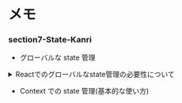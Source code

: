 # メモ

### section7-State-Kanri

- グローバルな state 管理

<details><summary>Reactでのグローバルなstate管理の必要性について</summary>

### 1. グローバルな state 管理の必要性

- **コンポーネント間のデータ共有**: React のコンポーネントは階層的に構成。親コンポーネントから子コンポーネントへのデータの受け渡しは props を使用。しかし、階層が深くなると、中間のコンポーネントを通してデータを渡す必要があり、これを「props drilling」。
  → グローバルな state 管理を導入することで、この問題を解消できる。
- **状態の一貫性**: 複数のコンポーネントで同じデータを使用する場合、そのデータの一貫性を保つことが重要。グローバルな state 管理を使用すると、一元的にデータを管理できるため、データの一貫性を保つことが容易。
- **ビジネスロジックの集約**: グローバルな state 管理ツールを使用すると、ビジネスロジックや非同期処理を集約して管理することができ、コードの再利用性や保守性が向上。

### 2. サンプルコード

以下は、React の Context API を使用したグローバルな state 管理のすごく簡単な例。

```jsx
import React, { createContext, useContext, useState } from "react";

// グローバルなstateを保持するContextを作成
const GlobalStateContext = createContext();

// Providerコンポーネントを定義
export const GlobalStateProvider = ({ children }) => {
  const [globalState, setGlobalState] = useState("initial value");

  return (
    <GlobalStateContext.Provider value={{ globalState, setGlobalState }}>
      {children}
    </GlobalStateContext.Provider>
  );
};

// グローバルなstateを使用するカスタムフックを定義
export const useGlobalState = () => {
  return useContext(GlobalStateContext);
};

// 使用例
const ComponentA = () => {
  const { globalState, setGlobalState } = useGlobalState();
  return (
    <div>
      <p>{globalState}</p>
      <button onClick={() => setGlobalState("updated value")}>Update</button>
    </div>
  );
};
```

この例では、`GlobalStateProvider`をアプリケーションのルートに配置することで、その子孫のコンポーネントでグローバルな state を使用することができます。

### まとめ

React でのグローバルな state 管理は、① データの共有、② 一貫性の確保、③ ビジネスロジックの集約など、アプリケーションのスケーラビリティと保守性を向上させるために重要。Context API や Redux、MobX など、さまざまなツールが提供されているので、プロジェクトの要件に合わせて適切なものを選択することが重要。

</details>

- Context での state 管理(基本的な使い方)
